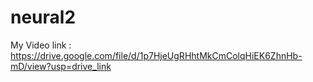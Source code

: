 # neural2
My Video link :
https://drive.google.com/file/d/1p7HjeUgRHhtMkCmColqHiEK6ZhnHb-mD/view?usp=drive_link
